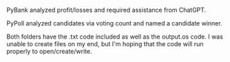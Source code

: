 PyBank analyzed profit/losses and required assistance from ChatGPT. 

PyPoll analyzed candidates via voting count and named a candidate winner. 

Both folders have the .txt code included as well as the output.os code. I was unable to create files on my end, but I'm hoping that the code will run properly to open/create/write. 

